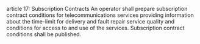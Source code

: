 article 17: Subscription Contracts
An operator shall prepare subscription contract conditions for telecommunications services providing information about the time-limit for delivery and fault repair service quality and conditions for access to and use of the services. Subscription contract conditions shall be published.
<ul>
</ul>
